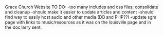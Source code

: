Grace Church Website
TO DO: 
-too many includes and css files; consolidate and cleanup
-should make it easier to update articles and content
-should find way to easily host audio and other media (DB and PHP??)
-update sgm page with links to music/resources as it was on the louisville page and in the doc larry sent.
